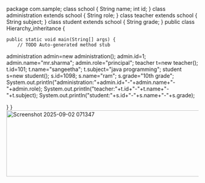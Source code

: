 package com.sample;
class school
{
	String name;
	int id;
}
class administration extends school
{
	String role;
}
class teacher extends school
{
	String subject;
}
class  student extends school
{
	String grade;
}
public class Hierarchy_inheritance {

	public static void main(String[] args) {
		// TODO Auto-generated method stub
administration  admin=new administration();
admin.id=1;
admin.name="mr.sharma";
admin.role="principal";
teacher t=new teacher();
t.id=101;
t.name="sangeetha";
t.subject="java programming";
student s=new student();
s.id=1098;
s.name="ram";
s.grade="10th grade";
System.out.println("administration:"+admin.id+"-"+admin.name+"-"+admin.role);
System.out.println("teacher:"+t.id+"-"+t.name+"-"+t.subject);
System.out.println("student:"+s.id+"-"+s.name+"-"+s.grade);

}
}
<img width="744" height="173" alt="Screenshot 2025-09-02 071347" src="https://github.com/user-attachments/assets/5b9d50da-ab82-408b-b025-0e6fa42a47e6" />

